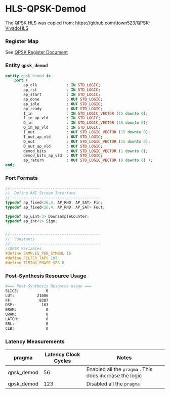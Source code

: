 # HLS-QPSK-Demod	

The QPSK HLS was copied from: https://github.com/ttown523/QPSK-VivadoHLS

### Register Map

See [QPSK Register Document](./doc/qpsk_reg.md)

### Entity `qpsk_demod`

```vhdl
entity qpsk_demod is
	port (
    	ap_clk             : IN STD_LOGIC;
    	ap_rst             : IN STD_LOGIC;
    	ap_start           : IN STD_LOGIC;
    	ap_done            : OUT STD_LOGIC;
    	ap_idle            : OUT STD_LOGIC;
    	ap_ready           : OUT STD_LOGIC;
    	I_in               : IN STD_LOGIC_VECTOR (15 downto 0);
    	I_in_ap_vld        : IN STD_LOGIC;
    	Q_in               : IN STD_LOGIC_VECTOR (15 downto 0);
    	Q_in_ap_vld        : IN STD_LOGIC;
    	I_out              : OUT STD_LOGIC_VECTOR (15 downto 0);
    	I_out_ap_vld       : OUT STD_LOGIC;
    	Q_out              : OUT STD_LOGIC_VECTOR (15 downto 0);
    	Q_out_ap_vld       : OUT STD_LOGIC;
    	demod_bits         : OUT STD_LOGIC_VECTOR (1 downto 0);
    	demod_bits_ap_vld  : OUT STD_LOGIC;
    	ap_return          : OUT STD_LOGIC_VECTOR (0 downto 0) );
end;

```

### Port Formats

```c++
//----------------------------------------
//  Define AXI Stream Interface
//----------------------------------------
typedef ap_fixed<16,4, AP_RND, AP_SAT> Fin;
typedef ap_fixed<16,4, AP_RND, AP_SAT> Fout;

typedef ap_uint<3> DownsampleCounter;
typedef ap_int<2> Sign;


//----------------------------------------
//	Constants          
//----------------------------------------
//QPSK Variables
#define SAMPLES_PER_SYMBOL 16
#define FILTER_TAPS 193
#define TIMING_PHASE_SPS 8

```

### Post-Synthesis Resource Usage

```bash
#=== Post-Synthesis Resource usage ===
SLICE:            0
LUT:          21006
FF:            8307
DSP:            163
BRAM:             0
URAM:             0
LATCH:            0
SRL:              0
CLB:              0

```



### Latency Measurements

| pragma     | Latency Clock Cycles | Notes                                                    |
| ---------- | -------------------- | -------------------------------------------------------- |
| qpsk_demod | 56                   | Enabled all the `pragma` .  This does increase the logic |
| qpsk_demod | 123                  | Disabled all the `pragma`                                |

